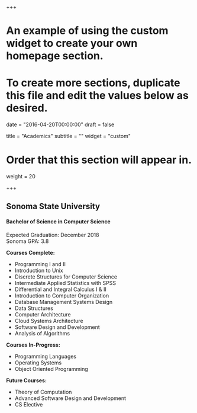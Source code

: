 +++
# An example of using the custom widget to create your own homepage section.
# To create more sections, duplicate this file and edit the values below as desired.

date = "2016-04-20T00:00:00"
draft = false

title = "Academics"
subtitle = ""
widget = "custom"

# Order that this section will appear in.
weight = 20

+++

## Sonoma State University
#### Bachelor of Science in Computer Science  
Expected Graduation: December 2018  
Sonoma GPA: 3.8

**Courses Complete:**  

- Programming I and II
- Introduction to Unix
- Discrete Structures for Computer Science
- Intermediate Applied Statistics with SPSS
- Differential and Integral Calculus I & II
- Introduction to Computer Organization
- Database Management Systems Design
- Data Structures
- Computer Architecture
- Cloud Systems Architecture
- Software Design and Development
- Analysis of Algorithms

**Courses In-Progress:**  

- Programming Languages
- Operating Systems
- Object Oriented Programming

**Future Courses:**  

- Theory of Computation
- Advanced Software Design and Development
- CS Elective
